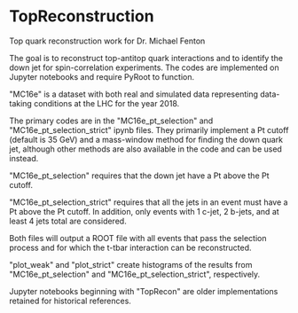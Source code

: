 # TopReconstruction

Top quark reconstruction work for Dr. Michael Fenton

The goal is to reconstruct top-antitop quark interactions and to identify the down jet for spin-correlation experiments.
The codes are implemented on Jupyter notebooks and require PyRoot to function.

"MC16e" is a dataset with both real and simulated data representing data-taking conditions at the LHC for the year 2018.

The primary codes are in the "MC16e_pt_selection" and "MC16e_pt_selection_strict" ipynb files. They primarily implement a Pt cutoff (default is 35 GeV) and a mass-window method for finding the down quark jet, although other methods are also available in the code and can be used instead. 

"MC16e_pt_selection" requires that the down jet have a Pt above the Pt cutoff.

"MC16e_pt_selection_strict" requires that all the jets in an event must have a Pt above the Pt cutoff. In addition, only events with 1 c-jet, 2 b-jets, and at least 4 jets total are considered.

Both files will output a ROOT file with all events that pass the selection process and for which the t-tbar interaction can be reconstructed.

"plot_weak" and "plot_strict" create histograms of the results from "MC16e_pt_selection" and "MC16e_pt_selection_strict", respectively.

Jupyter notebooks beginning with "TopRecon" are older implementations retained for historical references.
